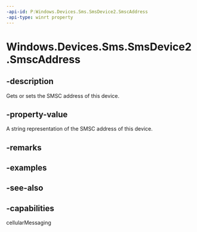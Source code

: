 ```yaml
---
-api-id: P:Windows.Devices.Sms.SmsDevice2.SmscAddress
-api-type: winrt property
---
```


<!-- Property syntax
public string SmscAddress { get;  set; }
-->

# Windows.Devices.Sms.SmsDevice2.SmscAddress

## -description
Gets or sets the SMSC address of this device.

## -property-value
A string representation of the SMSC address of this device.

## -remarks

## -examples

## -see-also


## -capabilities
cellularMessaging